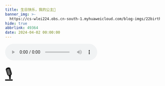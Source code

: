 ```yaml
---
title: 生日快乐，我的公主🎉
banner_img: >-
  https://cs-wlei224.obs.cn-south-1.myhuaweicloud.com/blog-imgs/22birthday.jpg
hide: true
abbrlink: 49364
date: 2024-04-02 00:00:00
---
```


<audio controls>
  <source src="../../themes/fluid/source/media/0331.m4a" type="audio/m4a">
</audio>

<a href="../../themes/fluid/source/media/0331.m4a" style="display: inline-block; text-align: center; font-size: 3em;">🎙️</a>

